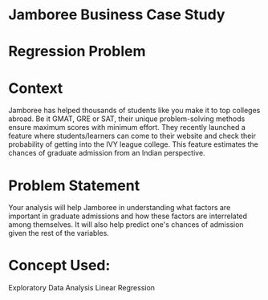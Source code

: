 # Jamboree Business Case Study 

# Regression Problem


# Context
Jamboree has helped thousands of students like you make it to top colleges abroad. Be it GMAT, GRE or SAT, their unique problem-solving methods ensure maximum scores with minimum effort.
They recently launched a feature where students/learners can come to their website and check their probability of getting into the IVY league college. This feature estimates the chances of graduate admission from an Indian perspective.


# Problem Statement 
Your analysis will help Jamboree in understanding what factors are important in graduate admissions and how these factors are interrelated among themselves. It will also help predict one's chances of admission given the rest of the variables.


# Concept Used:

Exploratory Data Analysis
Linear Regression
